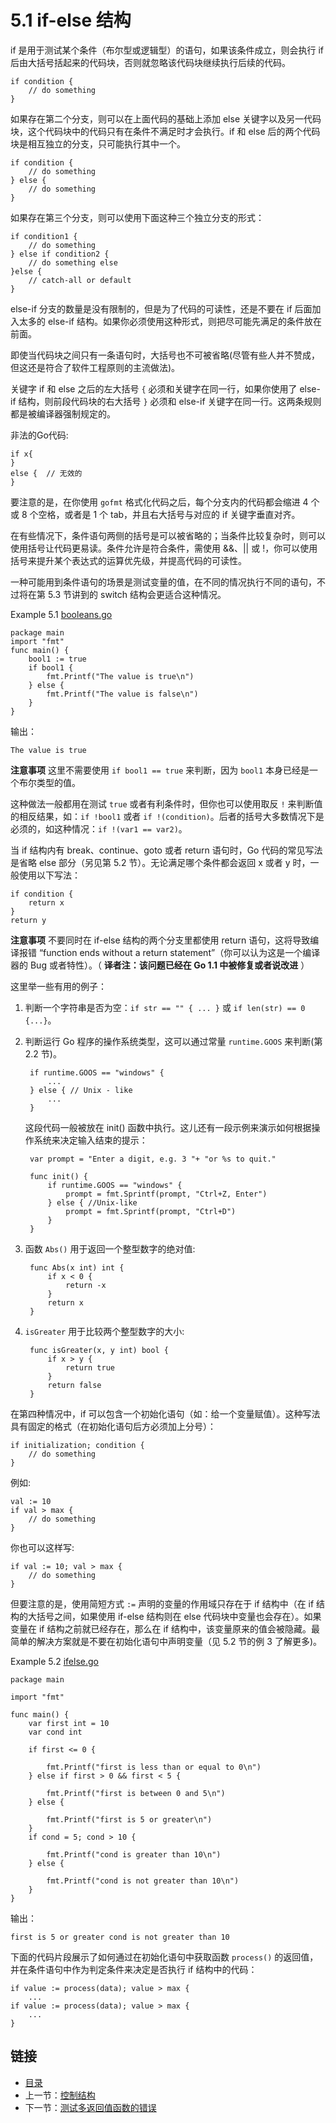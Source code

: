# 5.1 if-else 结构

if 是用于测试某个条件（布尔型或逻辑型）的语句，如果该条件成立，则会执行 if 后由大括号括起来的代码块，否则就忽略该代码块继续执行后续的代码。

	if condition {
		// do something
	}

如果存在第二个分支，则可以在上面代码的基础上添加 else 关键字以及另一代码块，这个代码块中的代码只有在条件不满足时才会执行。if 和 else 后的两个代码块是相互独立的分支，只可能执行其中一个。

	if condition {
		// do something
	} else {
		// do something
	}

如果存在第三个分支，则可以使用下面这种三个独立分支的形式：

	if condition1 {
		// do something
	} else if condition2 {
		// do something else
	}else {
		// catch-all or default
	}

else-if 分支的数量是没有限制的，但是为了代码的可读性，还是不要在 if 后面加入太多的 else-if 结构。如果你必须使用这种形式，则把尽可能先满足的条件放在前面。

即使当代码块之间只有一条语句时，大括号也不可被省略(尽管有些人并不赞成，但这还是符合了软件工程原则的主流做法)。

关键字 if 和 else 之后的左大括号 `{` 必须和关键字在同一行，如果你使用了 else-if 结构，则前段代码块的右大括号 `}` 必须和 else-if 关键字在同一行。这两条规则都是被编译器强制规定的。

非法的Go代码:

	if x{
	}
	else {	// 无效的
	}

要注意的是，在你使用 `gofmt` 格式化代码之后，每个分支内的代码都会缩进 4 个或 8 个空格，或者是 1 个 tab，并且右大括号与对应的 if 关键字垂直对齐。

在有些情况下，条件语句两侧的括号是可以被省略的；当条件比较复杂时，则可以使用括号让代码更易读。条件允许是符合条件，需使用 &&、|| 或 !，你可以使用括号来提升某个表达式的运算优先级，并提高代码的可读性。

一种可能用到条件语句的场景是测试变量的值，在不同的情况执行不同的语句，不过将在第 5.3 节讲到的 switch 结构会更适合这种情况。

Example 5.1 [booleans.go](examples/chapter_5/booleans.go)

	package main
	import "fmt"
	func main() {
		bool1 := true
		if bool1 {
			fmt.Printf("The value is true\n")
		} else {
			fmt.Printf("The value is false\n")
		}
	}

输出：

	The value is true

**注意事项** 这里不需要使用 `if bool1 == true` 来判断，因为 `bool1` 本身已经是一个布尔类型的值。

这种做法一般都用在测试 `true` 或者有利条件时，但你也可以使用取反 `!` 来判断值的相反结果，如：`if !bool1` 或者 `if !(condition)`。后者的括号大多数情况下是必须的，如这种情况：`if !(var1 == var2)`。

当 if 结构内有 break、continue、goto 或者 return 语句时，Go 代码的常见写法是省略 else 部分（另见第 5.2 节）。无论满足哪个条件都会返回 x 或者 y 时，一般使用以下写法：

	if condition {
		return x
	}
	return y

**注意事项** 不要同时在 if-else 结构的两个分支里都使用 return 语句，这将导致编译报错 “function ends without a return statement”（你可以认为这是一个编译器的 Bug 或者特性）。（ **译者注：该问题已经在 Go 1.1 中被修复或者说改进** ）

这里举一些有用的例子：

1. 判断一个字符串是否为空：`if str == "" { ... }` 或 `if len(str) == 0 {...}`。
2. 判断运行 Go 程序的操作系统类型，这可以通过常量 `runtime.GOOS` 来判断(第 2.2 节)。

		if runtime.GOOS == "windows" {
			...
		} else { // Unix - like
			...
		}

	这段代码一般被放在 init() 函数中执行。这儿还有一段示例来演示如何根据操作系统来决定输入结束的提示：

		var prompt = "Enter a digit, e.g. 3 "+ "or %s to quit."

		func init() {
			if runtime.GOOS == "windows" {
				prompt = fmt.Sprintf(prompt, "Ctrl+Z, Enter")
			} else { //Unix-like
				prompt = fmt.Sprintf(prompt, "Ctrl+D")
			}
		}

3. 函数 `Abs()` 用于返回一个整型数字的绝对值:

		func Abs(x int) int {
			if x < 0 {
				return -x
			}
			return x
		}

4. `isGreater` 用于比较两个整型数字的大小:

		func isGreater(x, y int) bool {
			if x > y {
				return true
			}
			return false
		}

在第四种情况中，if 可以包含一个初始化语句（如：给一个变量赋值）。这种写法具有固定的格式（在初始化语句后方必须加上分号）：

	if initialization; condition {
		// do something
	}

例如:

	val := 10
	if val > max {
		// do something
	}

你也可以这样写:

	if val := 10; val > max {
		// do something
	}

但要注意的是，使用简短方式 `:=` 声明的变量的作用域只存在于 if 结构中（在 if 结构的大括号之间，如果使用 if-else 结构则在 else 代码块中变量也会存在）。如果变量在 if 结构之前就已经存在，那么在 if 结构中，该变量原来的值会被隐藏。最简单的解决方案就是不要在初始化语句中声明变量（见 5.2 节的例 3 了解更多)。

Example 5.2 [ifelse.go](examples/chapter_5/ifelse.go)

	package main

	import "fmt"

	func main() {
		var first int = 10
		var cond int

		if first <= 0 {

			fmt.Printf("first is less than or equal to 0\n")
		} else if first > 0 && first < 5 {

			fmt.Printf("first is between 0 and 5\n")
		} else {

			fmt.Printf("first is 5 or greater\n")
		}
		if cond = 5; cond > 10 {

			fmt.Printf("cond is greater than 10\n")
		} else {

			fmt.Printf("cond is not greater than 10\n")
		}
	}

输出：

	first is 5 or greater cond is not greater than 10

下面的代码片段展示了如何通过在初始化语句中获取函数 `process()` 的返回值，并在条件语句中作为判定条件来决定是否执行 if 结构中的代码：

	if value := process(data); value > max {
		...
	if value := process(data); value > max {
		...
	}

## 链接

- [目录](directory.md)
- 上一节：[控制结构](05.0.md)
- 下一节：[测试多返回值函数的错误](05.2.md)

